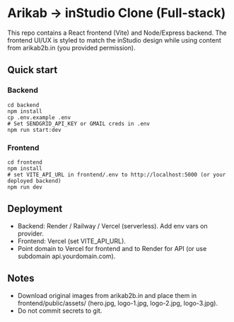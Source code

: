 # Arikab -> inStudio Clone (Full-stack)

This repo contains a React frontend (Vite) and Node/Express backend. The frontend UI/UX is styled to match the inStudio design while using content from arikab2b.in (you provided permission).

## Quick start

### Backend
```
cd backend
npm install
cp .env.example .env
# Set SENDGRID_API_KEY or GMAIL creds in .env
npm run start:dev
```

### Frontend
```
cd frontend
npm install
# set VITE_API_URL in frontend/.env to http://localhost:5000 (or your deployed backend)
npm run dev
```

## Deployment
- Backend: Render / Railway / Vercel (serverless). Add env vars on provider.
- Frontend: Vercel (set VITE_API_URL).
- Point domain to Vercel for frontend and to Render for API (or use subdomain api.yourdomain.com).

## Notes
- Download original images from arikab2b.in and place them in frontend/public/assets/ (hero.jpg, logo-1.jpg, logo-2.jpg, logo-3.jpg).
- Do not commit secrets to git.
